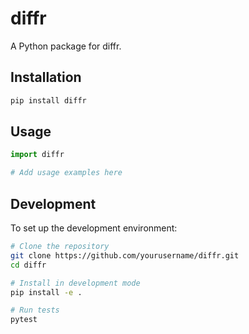 # diffr

A Python package for diffr.

## Installation

```bash
pip install diffr
```

## Usage

```python
import diffr

# Add usage examples here
```

## Development

To set up the development environment:

```bash
# Clone the repository
git clone https://github.com/yourusername/diffr.git
cd diffr

# Install in development mode
pip install -e .

# Run tests
pytest
```

